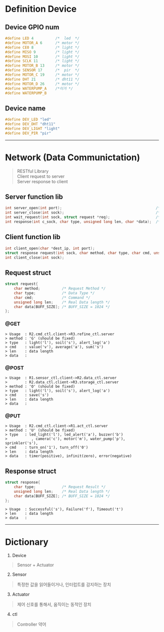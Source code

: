

# Definition Device


## Device GPIO num 

```C
#define LED 4          /*  led  */
#define MOTOR_A 6      /* motor */
#define CE0 8          /* light */
#define MISO 9         /* light */
#define MOSI 10        /* light */
#define SCLK 11        /* light */
#define MOTOR_B 13     /* motor */
#define SENSOR 17      /*  pir  */
#define MOTOR_C 19     /* motor */
#define DHT 21         /* dht11 */
#define MOTOR_D 26     /* motor */
#define WATERPUMP_A    /*이거 */
#define WATERPUMP_B
```

## Device name
```C
#define DEV_LED "led"
#define DEV_DHT "dht11"
#define DEV_LIGHT "light"
#define DEV_PIR "pir"
```

---

# Network (Data Communictation)
> RESTful Library  
> Client request to server  
> Server response to client  
## Server function lib
```C
int server_open(int port);                                           /* socket open & bind */
int server_close(int sock);                                          /* socket close */
int wait_request(int sock, struct request *req);                     /* connect(listen,accpet) & read */
int response(int c_sock, char type, unsigned long len, char *data);  /* write */
```
## Client function lib
```C
int client_open(char *dest_ip, int port);                                                          /* socket open & connect */
struct response request(int sock, char method, char type, char cmd, unsigned long len, char *data);/* write & read */
int client_close(int sock);                                                                        /* socket close */
```

## Request struct
```C
struct request{
    char method;          /* Request Method */
    char type;            /* Data Type */
    char cmd;             /* Command */
    unsigned long len;    /* Real Data length */
    char data[BUFF_SIZE]; /* BUFF_SIZE = 1024 */
};
```

### @GET
```
> Usage  : R2.cmd_ctl.client->R3.refine_ctl.server
> method : 'G' (should be fixed)
> type   : light('l'), soil('s'), alert_log('a')  
> cmd    : value('v'), average('a'), sum('s')  
> len    : data length  
> data   :   
```
### @POST
```
> Usage  : R1.sensor_ctl.client->R2.data_ctl.server  
>        : R2.data_ctl.client->R3.storage_ctl.server  
> method : 'O' (should be fixed)  
> type   : light('l'), soil('s'), alert_log('a')  
> cmd    : save('s')  
> len    : data length   
> data   :   
```
### @PUT
```
> Usage  : R2.cmd_ctl.client->R1.act_ctl.server  
> method : 'U' (should be fixed)  
> type   : led_light('l'), led_alert('a'), buzzer('b')  
>           , camera('c'), motor('m'), water_pump('p'), sprinkler('s'),    
> cmd    : turn_on('1'), turn_off('0')  
> len    : data length  
> data   : timer(positive), infinit(zero), error(negative)
```
## Response struct
```C
struct response{
    char type;            /* Request Result */
    unsigned long len;    /* Real Data length */
    char data[BUFF_SIZE]; /* BUFF_SIZE = 1024 */
};
```
```
> Usage  : Successful('s'), Failure('f'), Timeout('t')  
> len    : data length  
> data   :   
```
---

# Dictionary

1. Device
 > Sensor + Actuator
2. Sensor
 > 특정한 값을 읽어들이거나, 인터럽트를 감지하는 장치
3. Actuator
 > 제어 신호를 통해서, 움직이는 동적인 장치
4. ctl
 > Controller 약어


